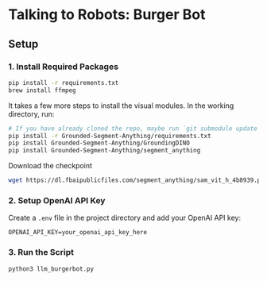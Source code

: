# Talking to Robots: Burger Bot

## Setup

### 1. Install Required Packages

```bash
pip install -r requirements.txt
brew install ffmpeg
```

It takes a few more steps to install the visual modules. In the working directory, run:

```bash
# If you have already cloned the repo, maybe run `git submodule update --recursive --remote` to update the submodules
pip install -r Grounded-Segment-Anything/requirements.txt
pip install Grounded-Segment-Anything/GroundingDINO
pip install Grounded-Segment-Anything/segment_anything
```

Download the checkpoint

```bash
wget https://dl.fbaipublicfiles.com/segment_anything/sam_vit_h_4b8939.pth
```

### 2. Setup OpenAI API Key

Create a `.env` file in the project directory and add your OpenAI API key:

```.env
OPENAI_API_KEY=your_openai_api_key_here
```

### 3. Run the Script

```bash
python3 llm_burgerbot.py
```